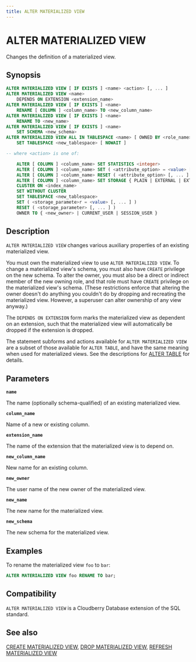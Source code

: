 ```yaml
---
title: ALTER MATERIALIZED VIEW
---
```


# ALTER MATERIALIZED VIEW

Changes the definition of a materialized view.

## Synopsis

```sql
ALTER MATERIALIZED VIEW [ IF EXISTS ] <name> <action> [, ... ]
ALTER MATERIALIZED VIEW <name>
    DEPENDS ON EXTENSION <extension_name>
ALTER MATERIALIZED VIEW [ IF EXISTS ] <name>
    RENAME [ COLUMN ] <column_name> TO <new_column_name>
ALTER MATERIALIZED VIEW [ IF EXISTS ] <name>
    RENAME TO <new_name>
ALTER MATERIALIZED VIEW [ IF EXISTS ] <name>
    SET SCHEMA <new_schema>
ALTER MATERIALIZED VIEW ALL IN TABLESPACE <name> [ OWNED BY <role_name> [, ... ] ]
    SET TABLESPACE <new_tablespace> [ NOWAIT ]

-- where <action> is one of:

    ALTER [ COLUMN ] <column_name> SET STATISTICS <integer>
    ALTER [ COLUMN ] <column_name> SET ( <attribute_option> = <value> [, ... ] )
    ALTER [ COLUMN ] <column_name> RESET ( <attribute_option> [, ... ] )
    ALTER [ COLUMN ] <column_name> SET STORAGE { PLAIN | EXTERNAL | EXTENDED | MAIN }
    CLUSTER ON <index_name>
    SET WITHOUT CLUSTER
    SET TABLESPACE <new_tablespace>
    SET ( <storage_paramete>r = <value> [, ... ] )
    RESET ( <storage_parameter> [, ... ] )
    OWNER TO { <new_owner> | CURRENT_USER | SESSION_USER }
```

## Description

`ALTER MATERIALIZED VIEW` changes various auxiliary properties of an existing materialized view.

You must own the materialized view to use `ALTER MATERIALIZED VIEW`. To change a materialized view's schema, you must also have `CREATE` privilege on the new schema. To alter the owner, you must also be a direct or indirect member of the new owning role, and that role must have `CREATE` privilege on the materialized view's schema. (These restrictions enforce that altering the owner doesn't do anything you couldn't do by dropping and recreating the materialized view. However, a superuser can alter ownership of any view anyway.)

The `DEPENDS ON EXTENSION` form marks the materialized view as dependent on an extension, such that the materialized view will automatically be dropped if the extension is dropped.

The statement subforms and actions available for `ALTER MATERIALIZED VIEW` are a subset of those available for `ALTER TABLE`, and have the same meaning when used for materialized views. See the descriptions for [ALTER TABLE](/docs/sql-stmts/sql-stmt-alter-table.md) for details.

## Parameters

**`name`**

The name (optionally schema-qualified) of an existing materialized view.

**`column_name`**

Name of a new or existing column.

**`extension_name`**

The name of the extension that the materialized view is to depend on.

**`new_column_name`**

New name for an existing column.

**`new_owner`**

The user name of the new owner of the materialized view.

**`new_name`**

The new name for the materialized view.

**`new_schema`**

The new schema for the materialized view.

## Examples

To rename the materialized view `foo` to `bar`:

```sql
ALTER MATERIALIZED VIEW foo RENAME TO bar;
```

## Compatibility

`ALTER MATERIALIZED VIEW` is a Cloudberry Database extension of the SQL standard.

## See also

[CREATE MATERIALIZED VIEW](/docs/sql-stmts/sql-stmt-create-materialized-view.md), [DROP MATERIALIZED VIEW](/docs/sql-stmts/sql-stmt-drop-materialized-view.md), [REFRESH MATERIALIZED VIEW](/docs/sql-stmts/sql-stmt-refresh-materialized-view.md)
